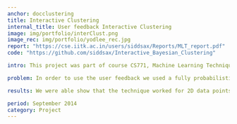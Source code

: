 ```yaml
---
anchor: docclustering
title: Interactive Clustering
internal_title: User feedback Interactive Clustering   
image: img/portfolio/interClust.png
image_rec: img/portfolio/yodlee_rec.jpg
report: "https://cse.iitk.ac.in/users/siddsax/Reports/MLT_report.pdf"
code: "https://github.com/siddsax/Interactive_Bayesian_Clustering"  

intro: This project was part of course CS771, Machine Learning Techniquues which I did in the fall semester of 2016. A critical problem with clustering in the unsupervised domain is that one can have varied types of clustering based on input parameters and learning rates ( in case of a deterministic model ). Hence it leads to the idea of using user feedback, so that one can get the clustering of their choice. 

problem: In order to use the user feedback we used a fully probabilistic Gaussian Mixture Model with a prior over the parameters of the model. The prior was formulated such that it downweightes the probability of having model parameters that give rise to rejected clusters and upweight the probabilities for accepted clusters. We also implemented fast coordiate descent in place of standard gradient descent for optimizing in the M step as the challenge was to work in an interractive setting, as the user has to wait in between rejection cycles.

results: We were able show that the technique worked for 2D data points visually. After rejection of a given cluster and acceptance of another one, the model was able to still consider the accepted cluster but recluster the data points of the rejected ones, which showed the utility of this model on the problem.  

period: September 2014
category: Project
---
```

